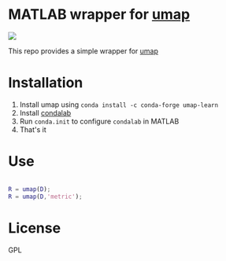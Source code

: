 # MATLAB wrapper for [umap](https://github.com/lmcinnes/umap)

![](https://user-images.githubusercontent.com/6005346/57731525-d98bb980-7668-11e9-8d85-3c35e422f2ab.png)

This repo provides a simple wrapper for [umap](https://github.com/lmcinnes/umap)

# Installation

1. Install umap using `conda install -c conda-forge umap-learn`
2. Install [condalab](https://github.com/sg-s/condalab)
3. Run `conda.init` to configure `condalab` in MATLAB
4. That's it

# Use 

```matlab

R = umap(D);
R = umap(D,'metric');

```

# License

GPL